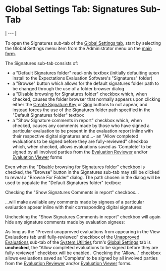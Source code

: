 # Global Settings Tab:     Signatures Sub-Tab 
| --- |

To open the Signatures sub-tab of the 
[Global Settings tab](<globset.md>), start by selecting the Global Settings menu item from the Administrator menu on the
[main 
form](<7jjr.md>).

The Signatures sub-tab consists of:

- a "Default Signatures folder" read-only textbox (initially defaulting upon install to the Expectations Evaluation Software's "Signatures" folder)
- a "Browse" button which allows for the default signatures folder path to be changed through the use of a folder browser dialog
- a "Disable browsing for Signatures folder" checkbox which, when checked, causes the folder browser that normally appears upon clicking either the [Create Signature Key](<7dgw.md>) or [Sign](<evlvwsig.md>) buttons to not appear, and instead forces the use of the Signatures folder path specified in the "Default Signatures folder" textbox
- a "Show Signature comments in report" checkbox which, when checked, causes any comments made by those who have signed a particular evaluation to be present in the evaluation report inline with their respective digital signatures
and...- an "Allow completed evaluations to be signed before they are fully-reviewed" checkbox which, when checked, allows evaluations saved as 'Complete' to be signed by all involved parties from the [Evaluation Reviewer](<Review1.md>) and/or [Evaluation Viewer](<7ddc.md>) forms

Even when the "Disable browsing for Signatures folder" checkbox is checked, the "Browse" button in the Signatures sub-tab may still be clicked to reveal a "Browse For Folder" dialog.  The path chosen in the dialog will be used to populate the "Default Signatures folder" textbox:

Checking the "Show Signatures Comments in report" checkbox...

...will make available any comments made by signees of a particular evaluation appear inline with their corresponding digital signatures:

Unchecking the "Show Signatures Comments in report" checkbox will again hide any signature comments made by evaluation signees:

As long as the "Prevent unapproved evaluations from appearing in the View Evaluations tab until fully-reviewed" checkbox of the [Unapproved Evaluations](<unapprove.md>) sub-tab of the [System Utilities](<7mk0.md>) form's [Global Settings](<globset.md>) tab is **unchecked**, the "Allow completed evaluations to be signed before they are fully-reviewed" checkbox will be enabled.&nbsp; Checking the "Allow..." checkbox allows evaluations saved as 'Complete' to be signed by all involved parties from the [Evaluation Reviewer](<Review1.md>) and/or [Evaluation Viewer](<7ddc.md>) forms.